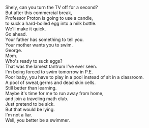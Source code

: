 


Shely, can you turn the TV off for a second?     
But after this commercial break,     
Professor Proton is going to use a candle,     
to suck a hard-boiled egg into a milk bottle.     
We'll make it quick.     
Go ahead.     
Your father has something to tell you.     
Your mother wants you to swim.     
George.     
Mom.     
Who's ready to suck eggs?     
That was the lamest tantrum I've ever seen.     
I'm being forced to swim tomorrow in P.E.     
Poor baby, you have to play in a pool instead of sit in a classroom.     
A pool of sweat,germs and dead skin cells.     
Still better than learning.     
Maybe it's time for me to run away from home,     
and join a traveling math club.     
Just pretend to be sick.     
But that would be lying.     
I'm not a liar.     
Well, you better be a swimmer.     






